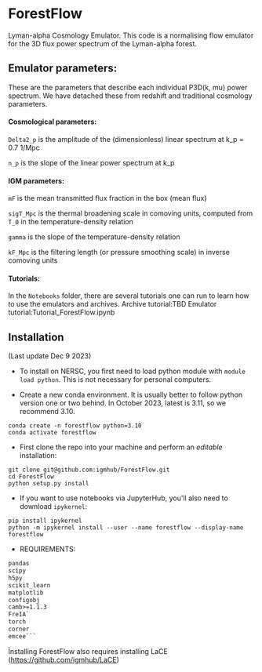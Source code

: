 # ForestFlow

Lyman-alpha Cosmology Emulator. This code is a normalising flow emulator for the 3D flux power spectrum of the Lyman-alpha forest.

## Emulator parameters:

These are the parameters that describe each individual P3D(k, mu) power spectrum. We have detached these from redshift and traditional cosmology parameters.

#### Cosmological parameters:

`Delta2_p` is the amplitude of the (dimensionless) linear spectrum at k_p = 0.7 1/Mpc

`n_p` is the slope of the linear power spectrum at k_p

#### IGM parameters:

`mF` is the mean transmitted flux fraction in the box (mean flux)

`sigT_Mpc` is the thermal broadening scale in comoving units, computed from `T_0` in the temperature-density relation

`gamma` is the slope of the temperature-density relation

`kF_Mpc` is the filtering length (or pressure smoothing scale) in inverse comoving units

#### Tutorials:

In the `Notebooks` folder, there are several tutorials one can run to learn how to use
the emulators and archives. 
Archive tutorial:TBD
Emulator tutorial:Tutorial_ForestFlow.ipynb


## Installation
(Last update Dec 9 2023)

- To install on NERSC, you first need to load python module with `module load python`. This is not necessary for personal computers. 

- Create a new conda environment. It is usually better to follow python version one or two behind. In October 2023, latest is 3.11, so we recommend 3.10.

```
conda create -n forestflow python=3.10
conda activate forestflow
```

- First clone the repo into your machine and perform an *editable* installation:

```
git clone git@github.com:igmhub/ForestFlow.git
cd ForestFlow
python setup.py install
``` 

- If you want to use notebooks via JupyterHub, you'll also need to download `ipykernel`:

```
pip install ipykernel
python -m ipykernel install --user --name forestflow --display-name forestflow
```

- REQUIREMENTS:

```numpy==1.24.4
pandas
scipy
h5py
scikit_learn
matplotlib
configobj
camb>=1.1.3
FreIA`
torch
corner
emcee```

```
Ìnstalling ForestFlow also requires installing LaCE (https://github.com/igmhub/LaCE)
```





